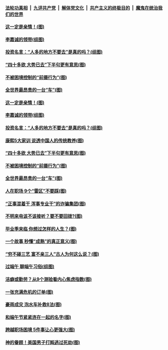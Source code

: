 ####  [法轮功真相](../../../../basic/blob/master/README.md?t=06281631) &nbsp;|&nbsp; [九评共产党](../../../../9ping.md/blob/master/README.md?t=06281631) &nbsp;|&nbsp; [解体党文化](../../../../jtdwh.md/blob/master/README.md?t=06281631)  &nbsp;|&nbsp; [共产主义的终极目的](../../../../gczydzjmd.md/blob/master/README.md?t=06281631) &nbsp;|&nbsp; [魔鬼在统治我们的世界](../../../../mgztzwmdsj.md/blob/master/README.md?t=06281631) 

#### [这一定是亲情！(图)](../pages/p8/937905.md?t=06281631) 

#### [李嘉诚的领带(组图)](../pages/p8/937484.md?t=06281631) 

#### [投资名言：“人多的地方不要去”是真的吗？(组图)](../pages/p8/937855.md?t=06281631) 

#### [“四十多欲 大势已去”下半句更有意思(图)](../pages/p8/937811.md?t=06281631) 

#### [不被困境控制的“前摄行为”(图)](../pages/p8/937145.md?t=06281631) 

#### [全世界最昂贵的一台“车”(图)](../pages/p8/937477.md?t=06281631) 

#### [这一定是亲情！(图)](../pages/p8/937905.md?t=06281631) 

#### [李嘉诚的领带(组图)](../pages/p8/937484.md?t=06281631) 

#### [投资名言：“人多的地方不要去”是真的吗？(组图)](../pages/p8/937855.md?t=06281631) 

#### [康熙5大家训 说透中国人的传统教养(图)](../pages/p8/937696.md?t=06281631) 

#### [“四十多欲 大势已去”下半句更有意思(图)](../pages/p8/937811.md?t=06281631) 

#### [不被困境控制的“前摄行为”(图)](../pages/p8/937145.md?t=06281631) 

#### [全世界最昂贵的一台“车”(图)](../pages/p8/937477.md?t=06281631) 

#### [人在职场 9个“雷区”不要踩(图)](../pages/p8/937766.md?t=06281631) 

#### [“正事混着干 浑事专业干”的诈骗集团(图)](../pages/p8/937732.md?t=06281631) 

#### [不明来电该不该接听？要不要回拨?(图)](../pages/p8/936929.md?t=06281631) 

#### [毕业季来临 你想过怎样的人生？(图)](../pages/p8/937661.md?t=06281631) 

#### [一个故事 秒懂“成熟”的真正意义(图)](../pages/p8/936405.md?t=06281631) 

#### [“穷不碰三艺 富不亲三人”古人为何这么说？(图)](../pages/p8/937602.md?t=06281631) 

#### [过端午 聊端午习俗(组图)](../pages/p8/937246.md?t=06281631) 

#### [洁癖或勤劳？从9个测验看内心焦虑指数(图)](../pages/p8/937558.md?t=06281631) 

#### [一张充满危机的订单(图)](../pages/p8/936981.md?t=06281631) 

#### [豪雨成灾 泡水车补救8法(图)](../pages/p8/937526.md?t=06281631) 

#### [和端午节紧紧连在一起的名字(图)](../pages/p8/937448.md?t=06281631) 

#### [跨越职场困境 5件事让心更强大(图)](../pages/p8/937375.md?t=06281631) 

#### [神的眷顾！美国男子打盹逃过死劫(图)](../pages/p8/936985.md?t=06281631) 

